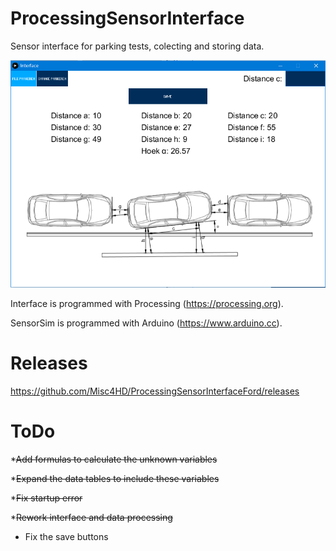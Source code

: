 # ProcessingSensorInterface
Sensor interface for parking tests, colecting and storing data.

![alt text](https://github.com/Misc4HD/ProcessingSensorInterface/blob/master/ProjectImg.PNG)

Interface is programmed with Processing (https://processing.org).

SensorSim is programmed with Arduino (https://www.arduino.cc).
# Releases
https://github.com/Misc4HD/ProcessingSensorInterfaceFord/releases
# ToDo
*~~Add formulas to calculate the unknown variables~~

*~~Expand the data tables to include these variables~~

*~~Fix startup error~~

*~~Rework interface and data processing~~

* Fix the save buttons
